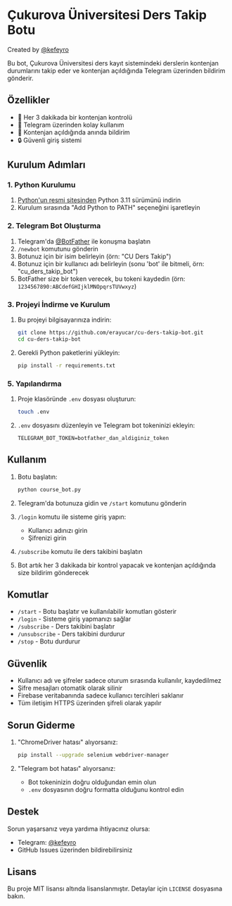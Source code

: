 # Çukurova Üniversitesi Ders Takip Botu
Created by [@kefeyro](https://t.me/kefeyro)

Bu bot, Çukurova Üniversitesi ders kayıt sistemindeki derslerin kontenjan durumlarını takip eder ve kontenjan açıldığında Telegram üzerinden bildirim gönderir.

## Özellikler

- 🔄 Her 3 dakikada bir kontenjan kontrolü
- 📱 Telegram üzerinden kolay kullanım
- 🔔 Kontenjan açıldığında anında bildirim
- 🔒 Güvenli giriş sistemi

## Kurulum Adımları

### 1. Python Kurulumu

1. [Python'un resmi sitesinden](https://www.python.org/downloads/) Python 3.11 sürümünü indirin
2. Kurulum sırasında "Add Python to PATH" seçeneğini işaretleyin

### 2. Telegram Bot Oluşturma

1. Telegram'da [@BotFather](https://t.me/BotFather) ile konuşma başlatın
2. `/newbot` komutunu gönderin
3. Botunuz için bir isim belirleyin (örn: "CU Ders Takip")
4. Botunuz için bir kullanıcı adı belirleyin (sonu 'bot' ile bitmeli, örn: "cu_ders_takip_bot")
5. BotFather size bir token verecek, bu tokeni kaydedin (örn: `1234567890:ABCdefGHIjklMNOpqrsTUVwxyz`)

### 3. Projeyi İndirme ve Kurulum

1. Bu projeyi bilgisayarınıza indirin:
   ```bash
   git clone https://github.com/erayucar/cu-ders-takip-bot.git
   cd cu-ders-takip-bot
   ```

2. Gerekli Python paketlerini yükleyin:
   ```bash
   pip install -r requirements.txt
   ```
### 5. Yapılandırma

1. Proje klasöründe `.env` dosyası oluşturun:
   ```bash
   touch .env
   ```

2. `.env` dosyasını düzenleyin ve Telegram bot tokeninizi ekleyin:
   ```
   TELEGRAM_BOT_TOKEN=botfather_dan_aldiginiz_token
   ```

## Kullanım

1. Botu başlatın:
   ```bash
   python course_bot.py
   ```

2. Telegram'da botunuza gidin ve `/start` komutunu gönderin

3. `/login` komutu ile sisteme giriş yapın:
   - Kullanıcı adınızı girin
   - Şifrenizi girin

4. `/subscribe` komutu ile ders takibini başlatın

5. Bot artık her 3 dakikada bir kontrol yapacak ve kontenjan açıldığında size bildirim gönderecek

## Komutlar

- `/start` - Botu başlatır ve kullanılabilir komutları gösterir
- `/login` - Sisteme giriş yapmanızı sağlar
- `/subscribe` - Ders takibini başlatır
- `/unsubscribe` - Ders takibini durdurur
- `/stop` - Botu durdurur

## Güvenlik

- Kullanıcı adı ve şifreler sadece oturum sırasında kullanılır, kaydedilmez
- Şifre mesajları otomatik olarak silinir
- Firebase veritabanında sadece kullanıcı tercihleri saklanır
- Tüm iletişim HTTPS üzerinden şifreli olarak yapılır

## Sorun Giderme

1. "ChromeDriver hatası" alıyorsanız:
   ```bash
   pip install --upgrade selenium webdriver-manager
   ```

3. "Telegram bot hatası" alıyorsanız:
   - Bot tokeninizin doğru olduğundan emin olun
   - `.env` dosyasının doğru formatta olduğunu kontrol edin

## Destek

Sorun yaşarsanız veya yardıma ihtiyacınız olursa:
- Telegram: [@kefeyro](https://t.me/kefeyro)
- GitHub Issues üzerinden bildirebilirsiniz

## Lisans

Bu proje MIT lisansı altında lisanslanmıştır. Detaylar için `LICENSE` dosyasına bakın. 